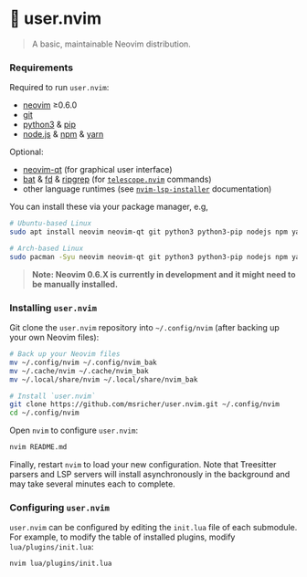 # 🐇 user.nvim

> A basic, maintainable Neovim distribution.

### Requirements

Required to run `user.nvim`:
- [neovim](https://neovim.io/) ≥0.6.0
- [git](https://git-scm.com/)
- [python3](https://docs.python.org/3/) & [pip](https://pip.pypa.io/en/stable/)
- [node.js](https://nodejs.org/) & [npm](https://www.npmjs.com/) & [yarn](https://yarnpkg.com/)

Optional:
- [neovim-qt](https://github.com/equalsraf/neovim-qt) (for graphical user interface)
- [bat](https://github.com/sharkdp/bat) & [fd](https://github.com/sharkdp/fd) &
  [ripgrep](https://github.com/BurntSushi/ripgrep)
  (for [`telescope.nvim`](https://github.com/nvim-telescope/telescope.nvim) commands)
- other language runtimes
  (see [`nvim-lsp-installer`](https://github.com/williamboman/nvim-lsp-installer) documentation)

You can install these via your package manager, e.g,
```sh
# Ubuntu-based Linux
sudo apt install neovim neovim-qt git python3 python3-pip nodejs npm yarnpkg bat fd-find ripgrep

# Arch-based Linux
sudo pacman -Syu neovim neovim-qt git python3 python3-pip nodejs npm yarn bat fd ripgrep
```

> **Note: Neovim 0.6.X is currently in development and it might need to be manually installed.**

### Installing `user.nvim`

Git clone the `user.nvim` repository into `~/.config/nvim` (after backing up your own Neovim files):
```sh
# Back up your Neovim files
mv ~/.config/nvim ~/.config/nvim_bak
mv ~/.cache/nvim ~/.cache/nvim_bak
mv ~/.local/share/nvim ~/.local/share/nvim_bak

# Install `user.nvim`
git clone https://github.com/msricher/user.nvim.git ~/.config/nvim
cd ~/.config/nvim
```

Open `nvim` to configure `user.nvim`:
```sh
nvim README.md
```

Finally, restart `nvim` to load your new configuration. Note that Treesitter parsers and LSP servers
will install asynchronously in the background and may take several minutes each to complete.

### Configuring `user.nvim`

`user.nvim` can be configured by editing the `init.lua` file of each submodule. For example, to
modify the table of installed plugins, modify `lua/plugins/init.lua`:
```sh
nvim lua/plugins/init.lua
```
